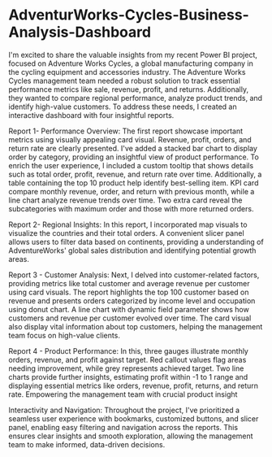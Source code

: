 # AdventurWorks-Cycles-Business-Analysis-Dashboard


 I'm excited to share the valuable insights from my recent Power BI project, focused on Adventure Works Cycles, a global manufacturing company in the cycling equipment and accessories industry.
The Adventure Works Cycles management team needed a robust solution to track essential performance metrics like sale, revenue, profit, and returns. Additionally, they wanted to compare regional performance, analyze product trends, and identify high-value customers. To address these needs, I created an interactive dashboard with four insightful reports.

Report 1- Performance Overview:
The first report showcase important metrics using visually appealing card visual. Revenue, profit, orders, and return rate are clearly presented. I've added a stacked bar chart to display order by category, providing an insightful view of product performance. To enrich the user experience, I included a custom tooltip that shows details such as total order, profit, revenue, and return rate over time. Additionally, a table containing the top 10 product help identify best-selling item. KPI card compare monthly revenue, order, and return with previous month, while a line chart analyze revenue trends over time. Two extra card reveal the subcategories with maximum order and those with more returned orders.

Report 2- Regional Insights:
In this report, I incorporated map visuals to visualize the countries and their total orders. A convenient slicer panel allows users to filter data based on continents, providing a understanding of AdventureWorks' global sales distribution and identifying potential growth areas.

Report 3 - Customer Analysis:
Next, I delved into customer-related factors, providing metrics like total customer and average revenue per customer using card visuals. The report highlights the top 100 customer based on revenue and presents orders categorized by income level and occupation using donut chart. A line chart with dynamic field parameter shows how customers and revenue per customer evolved over time. The card visual also display vital information about top customers, helping the management team focus on high-value clients.

Report 4 - Product Performance:
In this, three gauges illustrate monthly orders, revenue, and profit against target. Red callout values flag areas needing improvement, while grey represents achieved target. Two line charts provide further insights, estimating profit within -1 to 1 range and displaying essential metrics like orders, revenue, profit, returns, and return rate. Empowering the management team with crucial product insight

Interactivity and Navigation:
Throughout the project, I've prioritized a seamless user experience with bookmarks, customized buttons, and slicer panel, enabling easy filtering and navigation across the reports. This ensures clear insights and smooth exploration, allowing the management team to make informed, data-driven decisions.
